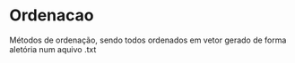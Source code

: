 # Ordenacao
Métodos de ordenação, sendo todos ordenados em vetor gerado de forma aletória num aquivo .txt
